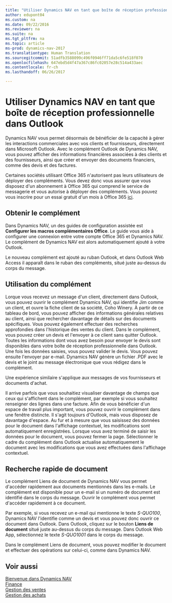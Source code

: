 ```yaml
---
title: "Utiliser Dynamics NAV en tant que boîte de réception professionnelle dans Outlook"
author: edupont04
ms.custom: na
ms.date: 09/22/2016
ms.reviewer: na
ms.suite: na
ms.tgt_pltfrm: na
ms.topic: article
ms-prod: dynamics-nav-2017
ms.translationtype: Human Translation
ms.sourcegitcommit: 51adfb3588099c496f0946ff71da5c6fe518f070
ms.openlocfilehash: 647ebd5d4f47a367c86fc02057e28c514a433aec
ms.contentlocale: fr-ch
ms.lasthandoff: 06/26/2017

---
```


# <a name="using-dynamics-nav-as-your-business-inbox-in-outlook"></a>Utiliser Dynamics NAV en tant que boîte de réception professionnelle dans Outlook
Dynamics NAV vous permet désormais de bénéficier de la capacité à gérer les interactions commerciales avec vos clients et fournisseurs, directement dans Microsoft Outlook. Avec le complément Outlook de Dynamics NAV, vous pouvez afficher des informations financières associées à des clients et des fournisseurs, ainsi que créer et envoyer des documents financiers, comme des devis et des factures.  

Certaines sociétés utilisant Office 365 n'autorisent pas leurs utilisateurs de déployer des compléments. Vous devez donc vous assurer que vous disposez d'un abonnement à Office 365 qui comprend le service de messagerie et vous autorise à déployer des compléments. Vous pouvez vous inscrire pour un essai gratuit d'un mois à Office 365 [ici](https://products.office.com/try).  

## <a name="get-the-add-in"></a>Obtenir le complément
Dans Dynamics NAV, un des guides de configuration assistée est **Configurer les macros complémentaires Office**. Le guide vous aide à configurer une connexion entre votre compte Office 365 et Dynamics NAV. Le complément de Dynamics NAV est alors automatiquement ajouté à votre Outlook.  

Le nouveau complément est ajouté au ruban Outlook, et dans Outlook Web Access il apparaît dans le ruban des compléments, situé juste au-dessus du corps du message.  

## <a name="using-the-add-in"></a>Utilisation du complément
Lorque vous recevez un message d'un client, directement dans Outlook, vous pouvez ouvrir le complément Dynamics NAV, qui identifie Jim comme un client, et ouvre la fiche client de sa société, Coho Winery. À partir de ce tableau de bord, vous pouvez afficher des informations générales relatives au client, ainsi que rechercher davantage de détails sur des documents spécifiques. Vous pouvez également effectuer des recherches approfondies dans l'historique des ventes du client.
Dans le complément, vous pouvez créer un devis et l'envoyer à ce client sans quitter Outlook. Toutes les informations dont vous avez besoin pour envoyer le devis sont disponibles dans votre boîte de réception professionnelle dans Outlook.  
Une fois les données saisies, vous pouvez valider le devis. Vous pouvez ensuite l'envoyer par e-mail. Dynamics NAV génère un fichier .PDF avec le devis et le joint au message électronique que vous rédigez dans le complément.  

Une expérience similaire s'applique aux messages de vos fournisseurs et documents d'achat.  

Il arrive parfois que vous souhaitiez visualiser davantage de champs que ceux qui s'affichent dans le complément, par exemple si vous souhaitez renseigner des lignes dans une facture. Afin de vous bénéficier d'un espace de travail plus important, vous pouvez ouvrir le complément dans une fenêtre distincte. Il s'agit toujours d'Outlook, mais vous disposez de davantage d'espace. Au fur et à mesure que vous saisissez des données pour le document dans l'affichage contextuel, les modifications sont automatiquement enregistrées. Lorsque vous avez terminé de saisir les données pour le document, vous pouvez fermer la page. Sélectionner le cadre du complément dans Outlook actualise automatiquement le document avec les modifications que vous avez effectuées dans l'affichage contextuel.  

## <a name="quick-document-lookup"></a>Recherche rapide de document
Le complément Liens de document de Dynamics NAV vous permet d'accéder rapidement aux documents mentionnés dans les e-mails. Le complément est disponible pour un e-mail si un numéro de document est identifié dans le corps du message. Ouvrir le complément vous permet d'accéder rapidement à ce document.  

Par exemple, si vous recevez un e-mail qui mentionne le texte *S-QUO100*, Dynamics NAV l'identifie comme un devis et vous pouvez donc ouvrir ce document dans Outlook. Dans Outlook, cliquez sur le bouton **Liens de document** situé juste au-dessus du corps du message. Dans Outlook Web App, sélectionnez le texte *S-QUO1001* dans le corps du message.  

Dans le complément Liens de document, vous pouvez modifier le document et effectuer des opérations sur celui-ci, comme dans Dynamics NAV.

## <a name="see-also"></a>Voir aussi
[Bienvenue dans Dynamics NAV](across-get-started.md)  
[Finance](finance-setup.md)  
[Gestion des ventes](sales-manage-sales.md)  
[Gestion des achats](purchasing-manage-purchasing.md)  

